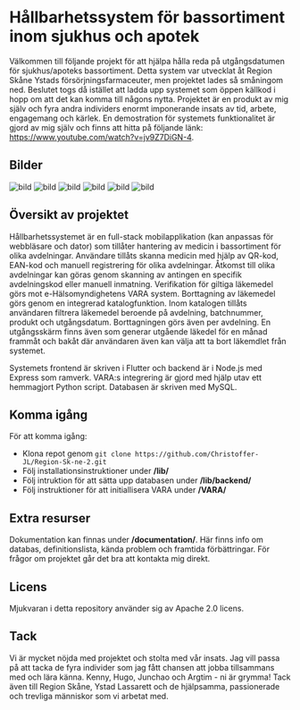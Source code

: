 # Hållbarhetssystem för bassortiment inom sjukhus och apotek
Välkommen till följande projekt för att hjälpa hålla reda på utgångsdatumen för sjukhus/apoteks bassortiment. Detta system var utvecklat åt Region Skåne Ystads försörjningsfarmaceuter, men projektet lades så småningom ned. Beslutet togs då istället att ladda upp systemet som öppen källkod i hopp om att det kan komma till någons nytta. Projektet är en produkt av mig själv och fyra andra individers enormt imponerande insats av tid, arbete, engagemang och kärlek. En demostration för systemets funktionalitet är gjord av mig själv och finns att hitta på följande länk: https://www.youtube.com/watch?v=jv9Z7DiGN-4.

## Bilder
![bild](https://github.com/Christoffer-JL/Expiration-System-For-Nordic-Hospitals-And-Pharmacies/assets/119742508/ce452099-cf00-40e4-a715-7775f2abe622)
![bild](https://github.com/Christoffer-JL/Expiration-System-For-Nordic-Hospitals-And-Pharmacies/assets/119742508/094ec8fc-6b9a-4ac8-aa91-2b3632ca1836)
![bild](https://github.com/Christoffer-JL/Expiration-System-For-Nordic-Hospitals-And-Pharmacies/assets/119742508/1fca6795-51e1-424e-a149-886cc8861748)
![bild](https://github.com/Christoffer-JL/Expiration-System-For-Nordic-Hospitals-And-Pharmacies/assets/119742508/859aca56-cbbe-4266-8912-c1e11707ea46)
![bild](https://github.com/Christoffer-JL/Expiration-System-For-Nordic-Hospitals-And-Pharmacies/assets/119742508/981cbf5f-b080-4cf7-8ab5-1888036fc028)
![bild](https://github.com/Christoffer-JL/Expiration-System-For-Nordic-Hospitals-And-Pharmacies/assets/119742508/23b29da5-631b-47a9-8250-473fb7d25244)


## Översikt av projektet
Hållbarhetssystemet är en full-stack mobilapplikation (kan anpassas för webbläsare och dator) som tillåter hantering av medicin i bassortiment för olika avdelningar. Användare tillåts skanna medicin med hjälp av QR-kod, EAN-kod och manuell registrering för olika avdelningar. Åtkomst till olika avdelningar kan göras genom skanning av antingen en specifik avdelningskod eller manuell inmatning. Verifikation för giltiga läkemedel görs mot e-Hälsomyndighetens VARA system. Borttagning av läkemedel görs genom en integrerad katalogfunktion. Inom katalogen tillåts användaren filtrera läkemedel beroende på avdelning, batchnummer, produkt och utgångsdatum. Borttagningen görs även per avdelning. En utgångsskärm finns även som generar utgående läkedel för en månad frammåt och bakåt där användaren även kan välja att ta bort läkemdlet från systemet.

Systemets frontend är skriven i Flutter och backend är i Node.js med Express som ramverk. VARA:s integrering är gjord med hjälp utav ett hemmagjort Python script. Databasen är skriven med MySQL.


## Komma igång
För att komma igång:
* Klona repot genom `git clone https://github.com/Christoffer-JL/Region-Sk-ne-2.git`
* Följ installationsinstruktioner under **/lib/**
* Följ intruktion för att sätta upp databasen under **/lib/backend/**
* Följ instruktioner för att initiallisera VARA under **/VARA/**


## Extra resurser
Dokumentation kan finnas under **/documentation/**. Här finns info om databas, definitionslista, kända problem och framtida förbättringar. För frågor om projektet går det bra att kontakta mig direkt.

## Licens
Mjukvaran i detta repository använder sig av Apache 2.0 licens.

## Tack
Vi är mycket nöjda med projektet och stolta med vår insats. Jag vill passa på att tacka de fyra individer som jag fått chansen att jobba tillsammans med och lära känna. Kenny, Hugo, Junchao och Argtim - ni är grymma! Tack även till Region Skåne, Ystad Lassarett och de hjälpsamma, passionerade och trevliga människor som vi arbetat med.
